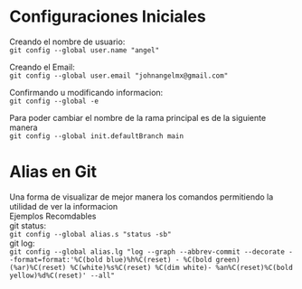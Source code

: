 # Configuraciones Iniciales

Creando el nombre de usuario: <br>
`git config --global user.name "angel"`

Creando el Email: <br>
`git config --global user.email "johnangelmx@gmail.com" `

Confirmando u modificando informacion:<br>
`git config --global -e`

Para poder cambiar el nombre de la rama principal es de la siguiente manera <br>
`git config --global init.defaultBranch main`

# Alias en Git

Una forma de visualizar de mejor manera los comandos permitiendo la utilidad de ver la informacion
<br> Ejemplos Recomdables<br>
git status:<br>
`git config --global alias.s "status -sb"`
<br> git log: <br>
`git config --global alias.lg "log --graph --abbrev-commit --decorate --format=format:'%C(bold blue)%h%C(reset) - %C(bold green)(%ar)%C(reset) %C(white)%s%C(reset) %C(dim white)- %an%C(reset)%C(bold yellow)%d%C(reset)' --all"`
